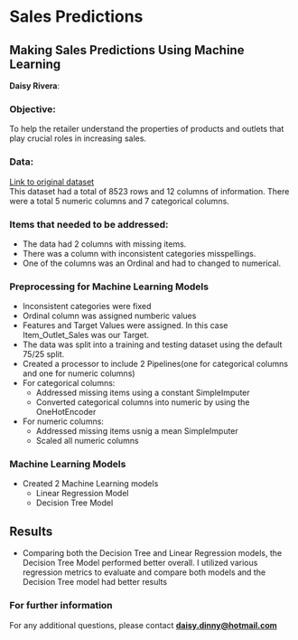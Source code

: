 # Sales Predictions
## Making Sales Predictions Using Machine Learning 
**Daisy Rivera**: 
### Objective:
To help the retailer understand the properties of products and outlets that play crucial roles in increasing sales.
### Data:
[Link to original dataset](https://datahack.analyticsvidhya.com/contest/practice-problem-big-mart-sales-iii/) <br>
This dataset had a total of 8523 rows and 12 columns of information. There were a total 5 numeric columns and 7 categorical columns.

### Items that needed to be addressed: 
-  The data had 2 columns with missing items.
-  There was a column with inconsistent categories misspellings.
-  One of the columns was an Ordinal and had to changed to numerical.

### Preprocessing for Machine Learning Models
- Inconsistent categories were fixed
- Ordinal column was assigned numberic values
- Features and Target Values were assigned. In this case Item_Outlet_Sales was our Target.
- The data was split into a training and testing dataset using the default 75/25 split.
- Created a processor to include 2 Pipelines(one for categorical columns and one for numeric columns)
 - For categorical columns:
   - Addressed missing items using a constant SimpleImputer 
   - Converted categorical columns into numeric by using the OneHotEncoder
 - For numeric columns:
   - Addressed missing items usnig a mean SimpleImputer
   - Scaled all numeric columns
 
 ### Machine Learning Models
 - Created 2 Machine Learning models
   - Linear Regression Model
   - Decision Tree Model

## Results
- Comparing both the Decision Tree and Linear Regression models, the Decision Tree Model performed better overall. I utilized various regression metrics to evaluate and compare both models and the Decision Tree model had better results

### For further information
For any additional questions, please contact **daisy.dinny@hotmail.com**
